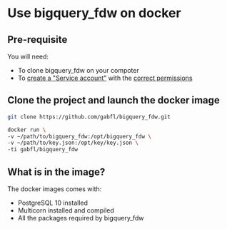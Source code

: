 # Use bigquery_fdw on docker

## Pre-requisite

You will need:
 - To clone bigquery_fdw on your compoter
 - To [create a "Service account"](service_account.md) with the [correct permissions](service_account_permissions.md)

## Clone the project and launch the docker image

```bash
git clone https://github.com/gabfl/bigquery_fdw.git

docker run \
-v ~/path/to/bigquery_fdw:/opt/bigquery_fdw \
-v ~/path/to/key.json:/opt/key/key.json \
-ti gabfl/bigquery_fdw
```

## What is in the image?

The docker images comes with:
 - PostgreSQL 10 installed
 - Multicorn installed and compiled
 - All the packages required by bigquery_fdw